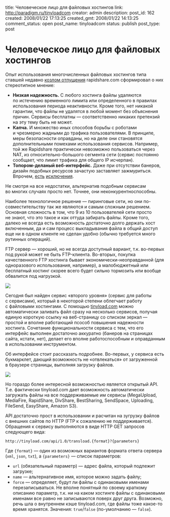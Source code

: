 title: Человеческое лицо для файловых хостингов
link: http://paradigm.ru/tinyloadcom
creator: admin
description: 
post_id: 162
created: 2008/01/22 17:13:25
created_gmt: 2008/01/22 14:13:25
comment_status: open
post_name: tinyloadcom
status: publish
post_type: post

# Человеческое лицо для файловых хостингов

Опыт использования многочисленных файловых хостингов типа ставшей недавно [козлом отпущения](http://b23.ru/nca) rapidshare.com сформировал о них стереотипное мнение:

  * **Низкая надежность.** С любого хостинга файлы удаляются по истечению временного лимита или определенного в правилах использования периода неактивности. Кроме того, нет никакой гарантии, что файлы не удалятся в любой момент без объяснения причин. Сервисы бесплатны — соответственно никаких претензий на эту тему быть не может.
  * **Капча.** И множество иных способов борьбы с роботами и чрезмерно жадными до трафика пользователями. В принципе, меры безопасности оправданы, но на деле они становятся дополнительными помехами использования сервисов. Например, той же Rapidshare практически невозможно пользоваться через NAT, из относительно-большого сегмента сети (сервис постоянно сообщает, что лимит трафика для общего IP исчерпан).
  * **Топором-деланый веб-интерфейс.** Даже при отсутствии банеров, дизайн подобных ресурсов зачастую заставляет зажмуриться. Впрочем, [есть](http://drop.io) [исключения](http://zalil.ru).

Не смотря на все недостатки, альтернатив подобным сервисам во многих случаях просто нет. Точнее, они неконкурентноспособны. 

Наиболее технологичное решение — пиринговые сети, но они по-совместительству так же являются и самым сложным решением. Основная сложность в том, что 9 из 10 пользователей сети просто не знают, что это такое и как оттуда забирать файлы. Кроме того, далеко не всегда есть возможность достаточно долго держать хост включенным, да и сам процесс выкладывания файла в общий доступ еще ни в одном клиенте не сделан удобно (обычно требуется много рутинных операций).

FTP сервер — хороший, но не всегда доступный вариант, т.к. во-первых под рукой может не быть FTP-клиента. Во-вторых, покупка качественного FTP хостинга бывает экономически-неоправданной (для одноразового использования, например), а малобюджетный или бесплатный хостинг скорее всего будет сильно тормозить или вообще обвалится под нагрузкой.

![](/;-\)/2008/01/tinyload-logo.png)

Сегодня был найден сервис «второго уровня» (сервис для работы с сервисами), который в некоторой степени облегчает работу с файловыми хостингами. С помощью [tinyload.com](http://tinyload.com) можно автоматически заливать файл сразу на несколько сервисов, получая единую короткую ссылку на веб-страницу со списком зеркал — простой и вполне работающий псособ повышения надежности хостинга. Сочетание функциональности сервиса с тем, что его интерфейс выполнен достаточно аккуратно (банеров на страницах сайта, кстати, нет), делает его вполне работоспособным и оправданным в использовании инструментом.

Об интерфейсе стоит рассказать подробнее. Во-первых, у сервиса есть букмарклет, дающий возможность не «отвлекаться» от загруженной в браузере страницы, выполняя загрузку файлов.

![](/;-\)/2008/01/tinyload-bookmarklet.png)

Но гораздо более интересной возможностью является открытый API. Т.е. фактически tinyload.com дает возможность автоматически загружать файлы на все поддерживаемые им сервисы (MegaUpload, MediaFire, RapidShare, DivShare, BestSharing, SendSpace, Uploading, FileSend, EasyShare, Amazon S3).

API достаточно прост в использовании и расчитан на зугрузку файлов с внешних сайтов по HTTP (FTP к сожалению не поддерживается). Обращения к сервису выполняются в виде HTTP GET запросов следующего вида:

`http://tinyload.com/api/1.0/transload.{format}?{parameters}`

Где `{format}` — один из возможных вариантов формата ответа сервера (`xml`, `json`, `txt`), а `{parameters}` — список параметров:

  * `url` (обязательный параметр) — адрес файла, который подлежит загрузке;
  * `name` — альтернативное имя, которое можно задать файлу;
  * `force` — определяет, будут ли файлы с одинаковыми именами перезаписываться. Не вполне понятный по своему краткому описанию параметр, т.к. ни на каком хостинге файлы с одинаковыми именами все равно не записываются поверх друг друга. Возможно, речь шла о внутреннем кэше tinyload.com, где файлы тоже какое-то время хранятся. Значения: `true`/`false` (по-умолчанию — `false`).